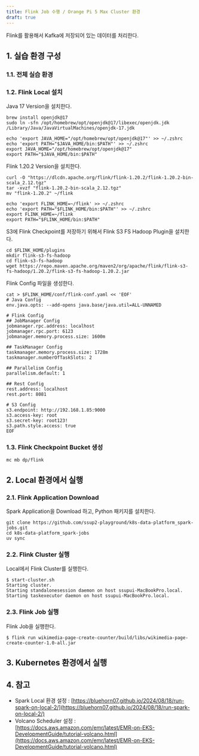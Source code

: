```yaml
---
title: Flink Job 수행 / Orange Pi 5 Max Cluster 환경
draft: true
---
```


Flink를 활용해서 Kafka에 저장되어 있는 데이터를 처리한다.

## 1. 실습 환경 구성

### 1.1. 전체 실습 환경

### 1.2. Flink Local 설치

Java 17 Version을 설치한다.

```shell
brew install openjdk@17
sudo ln -sfn /opt/homebrew/opt/openjdk@17/libexec/openjdk.jdk /Library/Java/JavaVirtualMachines/openjdk-17.jdk

echo 'export JAVA_HOME="/opt/homebrew/opt/openjdk@17"' >> ~/.zshrc
echo 'export PATH="$JAVA_HOME/bin:$PATH"' >> ~/.zshrc
export JAVA_HOME="/opt/homebrew/opt/openjdk@17"
export PATH="$JAVA_HOME/bin:$PATH"
```

Flink 1.20.2 Version을 설치한다.

```shell
curl -O "https://dlcdn.apache.org/flink/flink-1.20.2/flink-1.20.2-bin-scala_2.12.tgz"
tar -xvzf "flink-1.20.2-bin-scala_2.12.tgz"
mv "flink-1.20.2" ~/flink

echo 'export FLINK_HOME=~/flink' >> ~/.zshrc
echo 'export PATH="$FLINK_HOME/bin:$PATH"' >> ~/.zshrc
export FLINK_HOME=~/flink
export PATH="$FLINK_HOME/bin:$PATH"
```

S3에 Flink Checkpoint를 저장하기 위해서 Flink S3 FS Hadoop Plugin을 설치한다.

```shell
cd $FLINK_HOME/plugins
mkdir flink-s3-fs-hadoop
cd flink-s3-fs-hadoop
wget https://repo.maven.apache.org/maven2/org/apache/flink/flink-s3-fs-hadoop/1.20.2/flink-s3-fs-hadoop-1.20.2.jar
```

Flink Config 파일을 생성한다.

```shell
cat > $FLINK_HOME/conf/flink-conf.yaml << 'EOF'
# Java Config
env.java.opts: --add-opens java.base/java.util=ALL-UNNAMED

# Flink Config
## JobManager Config
jobmanager.rpc.address: localhost
jobmanager.rpc.port: 6123
jobmanager.memory.process.size: 1600m

## TaskManager Config
taskmanager.memory.process.size: 1728m
taskmanager.numberOfTaskSlots: 2

## Parallelism Config
parallelism.default: 1

## Rest Config
rest.address: localhost
rest.port: 8081

# S3 Config
s3.endpoint: http://192.168.1.85:9000
s3.access-key: root
s3.secret-key: root123!
s3.path.style.access: true
EOF
```

### 1.3. Flink Checkpoint Bucket 생성

```shell
mc mb dp/flink
```

## 2. Local 환경에서 실행

### 2.1. Flink Application Download

Spark Application을 Download 하고, Python 패키지를 설치한다.

```shell
git clone https://github.com/ssup2-playground/k8s-data-platform_spark-jobs.git
cd k8s-data-platform_spark-jobs
uv sync
```

### 2.2. Flink Cluster 실행

Local에서 Flink Cluster를 실행한다.

```shell
$ start-cluster.sh 
Starting cluster.
Starting standalonesession daemon on host ssupui-MacBookPro.local.
Starting taskexecutor daemon on host ssupui-MacBookPro.local.
```

### 2.3. Flink Job 실행

Flink Job을 실행한다.

```shell
$ flink run wikimedia-page-create-counter/build/libs/wikimedia-page-create-counter-1.0-all.jar
```

## 3. Kubernetes 환경에서 실행

## 4. 참고

* Spark Local 환경 설정 : [https://bluehorn07.github.io/2024/08/18/run-spark-on-local-2/](https://bluehorn07.github.io/2024/08/18/run-spark-on-local-2/)
* Volcano Scheduler 설정 : [https://docs.aws.amazon.com/emr/latest/EMR-on-EKS-DevelopmentGuide/tutorial-volcano.html](https://docs.aws.amazon.com/emr/latest/EMR-on-EKS-DevelopmentGuide/tutorial-volcano.html)
